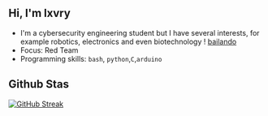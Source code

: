## Hi, I'm lxvry

* I'm a cybersecurity engineering student but I have several interests, for example robotics, electronics and even biotechnology                                                                                                                                            !                                                                                    [bailando](https://media.tenor.com/S61VCO73mOAAAAAj/linux-tux.gif)   
* Focus: Red Team
* Programming skills: `bash`, `python`,`C`,`arduino`


## Github Stas

[![GitHub Streak](https://github-readme-streak-stats.herokuapp.com?user=Lxvry&theme=radical&hide_border=true&date_format=j%2Fn%5B%2FY%5D)](https://git.io/streak-stats)

